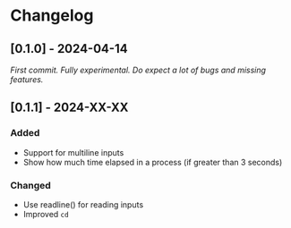 # Changelog

## [0.1.0] - 2024-04-14

_First commit. Fully experimental. Do expect a lot of bugs and missing features._

## [0.1.1] - 2024-XX-XX

### Added

- Support for multiline inputs
- Show how much time elapsed in a process (if greater than 3 seconds)

### Changed

- Use readline() for reading inputs
- Improved `cd`